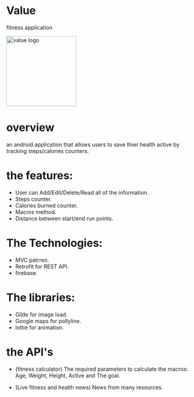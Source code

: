 # Value 

fitness application 

<img width="184" alt="value logo" src="https://user-images.githubusercontent.com/92253619/153073715-fe52ede4-d57f-4bbd-94ca-1611f68e60e4.png">

# overview
an android application that allows users to save thier health active by tracking steps/calories counters.

# the features: 
- User can Add/Edit/Delete/Read  all of the information.
- Steps counter.
- Calories burned counter.
- Macros method.
- Distance between start/end run points.


# The Technologies:
- MVC patrren.
- Retrofit for REST API.
- firebase.

# The libraries:
- Glide for image load.
- Google maps for pollyline. 
- lottie for animation. 

# the API's 
- (fitness calculator) 
The required parameters to calculate the macros:
Age, Weight, Height, Active and The goal.

- (Live fitness and health news)
News from many resources.



